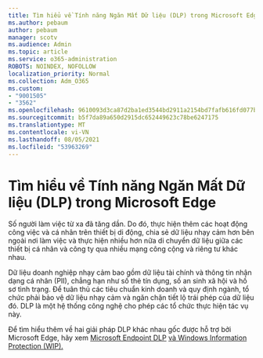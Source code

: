 ```yaml
---
title: Tìm hiểu về Tính năng Ngăn Mất Dữ liệu (DLP) trong Microsoft Edge
ms.author: pebaum
author: pebaum
manager: scotv
ms.audience: Admin
ms.topic: article
ms.service: o365-administration
ROBOTS: NOINDEX, NOFOLLOW
localization_priority: Normal
ms.collection: Adm_O365
ms.custom:
- "9001505"
- "3562"
ms.openlocfilehash: 9610093d3ca87d2ba1ed3544bd2911a2154bd7fafb616fd077b42d5cce6c49fb
ms.sourcegitcommit: b5f7da89a650d2915dc652449623c78be6247175
ms.translationtype: MT
ms.contentlocale: vi-VN
ms.lasthandoff: 08/05/2021
ms.locfileid: "53963269"
---
```

# <a name="learn-about-data-loss-prevention-dlp-in-microsoft-edge"></a>Tìm hiểu về Tính năng Ngăn Mất Dữ liệu (DLP) trong Microsoft Edge

Số người làm việc từ xa đã tăng dần. Do đó, thực hiện thêm các hoạt động công việc và cá nhân trên thiết bị di động, chia sẻ dữ liệu nhạy cảm hơn bên ngoài nơi làm việc và thực hiện nhiều hơn nữa di chuyển dữ liệu giữa các thiết bị cá nhân và công ty qua nhiều mạng công cộng và riêng tư khác nhau.

Dữ liệu doanh nghiệp nhạy cảm bao gồm dữ liệu tài chính và thông tin nhận dạng cá nhân (PII), chẳng hạn như số thẻ tín dụng, số an sinh xã hội và hồ sơ tình trạng. Để tuân thủ các tiêu chuẩn kinh doanh và quy định ngành, tổ chức phải bảo vệ dữ liệu nhạy cảm và ngăn chặn tiết lộ trái phép của dữ liệu đó. DLP là một hệ thống công nghệ cho phép các tổ chức thực hiện tác vụ này.

Để tìm hiểu thêm về hai giải pháp DLP khác nhau gốc được hỗ trợ bởi Microsoft Edge, hãy xem [Microsoft Endpoint DLP](https://go.microsoft.com/fwlink/?linkid=2151765) [và Windows Information Protection (WIP).](https://go.microsoft.com/fwlink/?linkid=2151766)